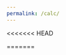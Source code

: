 ```yaml
---
permalink: /calc/
---
```

<<<<<<< HEAD
<script src="/calculator/assets/calculator.js"></script>
<script src="/calculator/assets/math.js"></script>
=======
<script src="/calculator/assets/calculator.js" />
<script src="/calculator/assets/math.js" />
>>>>>>> 346c47a8d4e7d16a6576fdbf4e3066070e026abc

<p id="calculator"></p>

